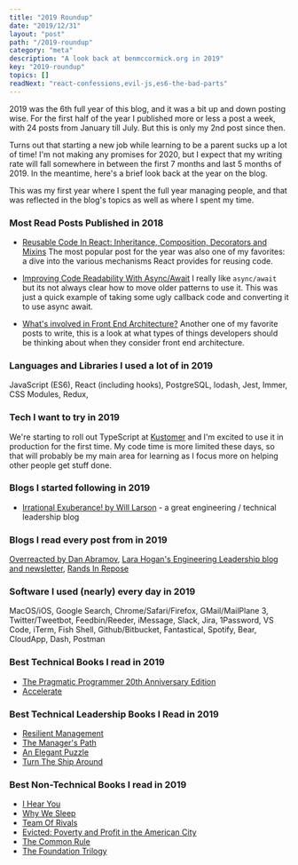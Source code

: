 ```yaml
---
title: "2019 Roundup"
date: "2019/12/31"
layout: "post"
path: "/2019-roundup"
category: "meta"
description: "A look back at benmccormick.org in 2019"
key: "2019-roundup"
topics: []
readNext: "react-confessions,evil-js,es6-the-bad-parts"
---
```


2019 was the 6th full year of this blog, and it was a bit up and down posting wise.  For the first half of the year I published more or less a post a week, with 24 posts from January till July.  But this is only my 2nd post since then.  

Turns out that starting a new job while learning to be a parent sucks up a lot of time!  I'm not making any promises for 2020, but I expect that my writing rate will fall somewhere in between the first 7 months and last 5 months of 2019.  In the meantime, here's a brief look back at the year on the blog.

This was my first year where I spent the full year managing people, and that was reflected in the blog's topics as well as where I spent my time.  

### Most Read Posts Published in 2018

- [Reusable Code In React: Inheritance, Composition, Decorators and Mixins](https://benmccormick.org/2019/02/11/reusable-react) The most popular post for the year was also one of my favorites: a dive into the various mechanisms React provides for reusing code.


- [Improving Code Readability With Async/Await](https://benmccormick.org/2019/01/28/readable-async) I really like `async/await` but its not always clear how to move older patterns to use it.  This was just a quick example of taking some ugly callback code and converting it to use async await.

- [What's involved in Front End Architecture?](https://benmccormick.org/2019/01/07/the-concerns-of-fe-architecture/)
Another one of my favorite posts to write, this is a look at what types of things developers should be thinking about when they consider front end architecture.


### Languages and Libraries I used a lot of in 2019

JavaScript (ES6), React (including hooks), PostgreSQL, lodash, Jest, Immer, CSS Modules, Redux, 

### Tech I want to try in 2019

We're starting to roll out TypeScript at [Kustomer](https://www.kustomer.com/) and I'm excited to use it in production for the first time.  My code time is more limited these days, so that will probably be my main area for learning as I focus more on helping other people get stuff done.

### Blogs I started following in 2019

- [Irrational Exuberance! by Will Larson](https://lethain.com/) - a great engineering / technical leadership blog


### Blogs I read every post from in 2019

[Overreacted by Dan Abramov](https://overreacted.io/), [Lara Hogan's Engineering Leadership blog and newsletter](https://larahogan.me/), [Rands In Repose](http://randsinrepose.com/) 


### Software I used (nearly) every day in 2019

MacOS/iOS, Google Search, Chrome/Safari/Firefox, GMail/MailPlane 3, Twitter/Tweetbot, Feedbin/Reeder, iMessage, Slack, Jira, 1Password, VS Code, iTerm, Fish Shell, Github/Bitbucket, Fantastical, Spotify, Bear, CloudApp, Dash, Postman

### Best Technical Books I read in 2019

- [The Pragmatic Programmer 20th Anniversary Edition](https://amzn.to/35j1Jq1)
- [Accelerate](https://amzn.to/2QhpkTH)

### Best Technical Leadership Books I Read in 2019

- [Resilient Management](https://abookapart.com/products/resilient-management)
- [The Manager's Path](https://amzn.to/2QyJLKM)
- [An Elegant Puzzle](https://amzn.to/2ZHbFbx)
- [Turn The Ship Around](https://amzn.to/2Fc4izu)


### Best Non-Technical Books I read in 2019

- [I Hear You](https://amzn.to/369CpDX)
- [Why We Sleep](https://amzn.to/2ZHuM52)
- [Team Of Rivals](https://amzn.to/2ZH3bRR)
- [Evicted: Poverty and Profit in the American City](https://amzn.to/2MH6F1e)
- [The Common Rule](https://amzn.to/2sFrDqz)
- [The Foundation Trilogy](https://amzn.to/2QyKhsc)

